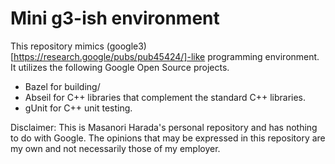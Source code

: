 # Mini g3-ish environment

This repository mimics (google3)[https://research.google/pubs/pub45424/]-like programming environment.
It utilizes the following Google Open Source projects.

* Bazel for building/
* Abseil for C++ libraries that complement the standard C++ libraries.
* gUnit for C++ unit testing.

Disclaimer: This is Masanori Harada's personal repository and has nothing to do with Google.
The opinions that may be expressed in this repository are my own and not necessarily those of my employer.
 